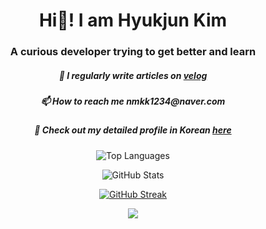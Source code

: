 <h1 align="center">Hi👋! I am Hyukjun Kim</h1>
<h3 align="center">A curious developer trying to get better and learn</h3>
<h5 align="center">📝 I regularly write articles on <a href="https://velog.io/@rlagurwns112" target="_blank"> velog</a></h5>
<h5 align="center">📫 How to reach me <b>nmkk1234@naver.com</b></h5>
<h5 align="center">🔭 Check out my detailed profile in Korean <a href="https://velog.io/@rlagurwns112/about" target="_blank"> here</a></h5>

 <p align="center">
 <img src="https://github-readme-stats.vercel.app/api/top-langs?username=hyukjunkim1116&show_icons=true&theme=dark&locale=en&layout=compact" alt="Top Languages" />
</p>

<p align="center">
  <img src="https://github-readme-stats.vercel.app/api?username=hyukjunkim1116&show_icons=true&theme=dark&locale=en" alt="GitHub Stats" />
</p>

<p align="center">
<a href="https://git.io/streak-stats">
 <img src="https://streak-stats.demolab.com?user=hyukjunkim1116&theme=dark" alt="GitHub Streak" />
</a>
</p>

<p align="center">
<a href="https://github.com/ashutosh00710/github-readme-activity-graph">
 <img src="https://github-readme-activity-graph.vercel.app/graph?username=hyukjunkim1116&theme=github"/>
</a>
</p>
